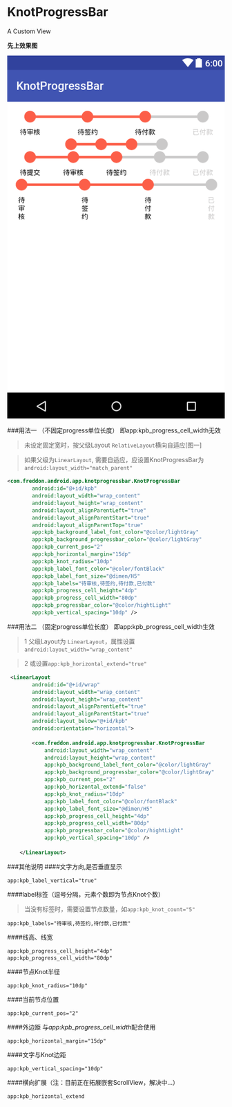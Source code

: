 # KnotProgressBar
A Custom View

**先上效果图**

![KnotProgressBar效果图](/forsee@2x.png "KnotProgressBar效果图")

###用法一 （不固定progress单位长度）
    即app:kpb_progress_cell_width无效
> 未设定固定宽时，按父级Layout `RelativeLayout`横向自适应[图一]

> 如果父级为`LinearLayout`, 需要自适应，应设置KnotProgressBar为`android:layout_width="match_parent"`

```xml
<com.freddon.android.app.knotprogressbar.KnotProgressBar
        android:id="@+id/kpb"
        android:layout_width="wrap_content"
        android:layout_height="wrap_content"
        android:layout_alignParentLeft="true"
        android:layout_alignParentStart="true"
        android:layout_alignParentTop="true"
        app:kpb_background_label_font_color="@color/lightGray"
        app:kpb_background_progressbar_color="@color/lightGray"
        app:kpb_current_pos="2"
        app:kpb_horizontal_margin="15dp"
        app:kpb_knot_radius="10dp"
        app:kpb_label_font_color="@color/fontBlack"
        app:kpb_label_font_size="@dimen/H5"
        app:kpb_labels="待审核,待签约,待付款,已付款"
        app:kpb_progress_cell_height="4dp"
        app:kpb_progress_cell_width="80dp"
        app:kpb_progressbar_color="@color/hightLight"
        app:kpb_vertical_spacing="10dp" />
```

###用法二 （固定progress单位长度）
    即app:kpb_progress_cell_width生效
>1 父级Layout为 `LinearLayout`，属性设置`android:layout_width="wrap_content"`

>2 或设置`app:kpb_horizontal_extend="true"`

```xml
 <LinearLayout
        android:id="@+id/wrap"
        android:layout_width="wrap_content"
        android:layout_height="wrap_content"
        android:layout_alignParentLeft="true"
        android:layout_alignParentStart="true"
        android:layout_below="@+id/kpb"
        android:orientation="horizontal">

        <com.freddon.android.app.knotprogressbar.KnotProgressBar
            android:layout_width="wrap_content"
            android:layout_height="wrap_content"
            app:kpb_background_label_font_color="@color/lightGray"
            app:kpb_background_progressbar_color="@color/lightGray"
            app:kpb_current_pos="2"
            app:kpb_horizontal_extend="false"
            app:kpb_knot_radius="10dp"
            app:kpb_label_font_color="@color/fontBlack"
            app:kpb_label_font_size="@dimen/H5"
            app:kpb_progress_cell_height="4dp"
            app:kpb_progress_cell_width="80dp"
            app:kpb_progressbar_color="@color/hightLight"
            app:kpb_vertical_spacing="10dp" />

    </LinearLayout>
```
###其他说明
####文字方向,是否垂直显示
```
app:kpb_label_vertical="true"
```
####label标签（逗号分隔，元素个数即为节点Knot个数）
>当没有标签时，需要设置节点数量，如`app:kpb_knot_count="5"`

```
app:kpb_labels="待审核,待签约,待付款,已付款"
```
####线高、线宽
```
app:kpb_progress_cell_height="4dp"
app:kpb_progress_cell_width="80dp"
```
####节点Knot半径
```
app:kpb_knot_radius="10dp"
```
####当前节点位置
```
app:kpb_current_pos="2"
```
####外边距 与*app:kpb_progress_cell_width*配合使用
```
app:kpb_horizontal_margin="15dp"
```
####文字与Knot边距
```
app:kpb_vertical_spacing="10dp"
```
####横向扩展（注：目前正在拓展嵌套ScrollView，解决中...）
```
app:kpb_horizontal_extend
```


